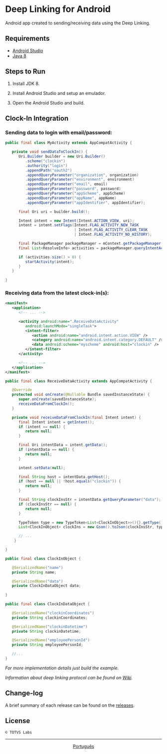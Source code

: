 # Deep Linking for Android

Android app created to sending/receiving data using the Deep Linking.

## Requirements

- [Android Studio](https://developer.android.com/studio)
- [Java 8](https://www.oracle.com/technetwork/pt/java/javase/downloads/index.html)

## Steps to Run

1. Install JDK 8.

2. Install Android Studio and setup an emulador.

3. Open the Android Studio and build.

## Clock-In Integration

### Sending data to login with email/password:

```java
public final class MyActivity extends AppCompatActivity {

   private void sendDataToClockIn() {
      Uri.Builder builder = new Uri.Builder()
         .scheme("clockin")
         .authority("login")
         .appendPath("oauth2")
         .appendQueryParameter("organization", organization)
         .appendQueryParameter("environment", environment)
         .appendQueryParameter("email", email)
         .appendQueryParameter("password", password)
         .appendQueryParameter("appScheme", appScheme)
         .appendQueryParameter("appName", appName)
         .appendQueryParameter("appIdentifier", appIdentifier);

      final Uri uri = builder.build();

      Intent intent = new Intent(Intent.ACTION_VIEW, uri);
      intent = intent.setFlags(Intent.FLAG_ACTIVITY_NEW_TASK
                               | Intent.FLAG_ACTIVITY_CLEAR_TASK
                               | Intent.FLAG_ACTIVITY_NO_HISTORY);

      final PackageManager packageManager = mContext.getPackageManager();
      final List<ResolveInfo> activities = packageManager.queryIntentActivities(intent, 0);

      if (activities.size() > 0) {
         startActivity(intent);
      }
   }
   
}
```

### Receiving data from the latest clock-in(s):

```xml
<manifest>
   <application>
      <!-- ... -->

      <activity android:name=".ReceiveDataActivity"
         android:launchMode="singleTask">
         <intent-filter>
            <action android:name="android.intent.action.VIEW" />
            <category android:name="android.intent.category.DEFAULT" />
            <data android:scheme="myscheme" android:host="clockin" />
         </intent-filter>
      </activity>

      <!-- ... -->
   </application>
</manifest>
```

```java
public final class ReceiveDataActivity extends AppCompatActivity {

   @Override
   protected void onCreate(@Nullable Bundle savedInstanceState) {
      super.onCreate(savedInstanceState);
      receiveDataFromClockIn();
   }

   private void receiveDataFromClockIn(final Intent intent) {
      final Intent intent = getIntent();
      if (intent == null) {
         return null;
      }

      final Uri intentData = intent.getData();
      if (intentData == null) {
         return null;
      }

      intent.setData(null);

      final String host = intentData.getHost();
      if (host == null || !host.equals("clockin")) {
         return null;
      }

      final String clockInsStr = intentData.getQueryParameter("data");
      if (clockInsStr == null) {
         return null;
      }

      TypeToken type = new TypeToken<List<ClockInObject>>(){}.getType();
      List<ClockInObject> clockIns = new Gson().toJson(clockInsStr, type);

      // ...
    }

}

public final class ClockInObject {

   @SerializedName("name")
   private String name;

   @SerializedName("data")
   private ClockInDataObject data;
	
}

public final class ClockInDataObject {

   @SerializedName("clockinCoordinates")
   private String clockinCoordinates;

   @SerializedName("clockinDatetime")
   private String clockinDatetime;

   @SerializedName("employeePersonId")
   private String employeePersonId;

   //...
}
```
 
*For more implementation details just build the example.*

*Information about deep linking protocol can be found on [Wiki](https://github.com/totvslabs/clockin-deep-linking-android/wiki).*

## Change-log

A brief summary of each release can be found on the [releases](https://github.com/totvslabs/clockin-deep-linking-android/releases).

## License

```
© TOTVS Labs
```

- - -

<p align="center">
<a href="https://github.com/totvslabs/clockin-deep-linking-android/blob/master/README_pt.md">Português</a>
</p>
